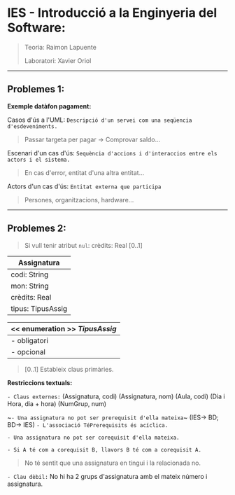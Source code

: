 # IES - Introducció a la Enginyeria del Software:

> Teoria: Raimon Lapuente
>
> Laboratori: Xavier Oriol

----
## Problemes 1:
**Exemple datàfon pagament:**

Casos d'ús a l'UML: `Descripció d'un servei com una seqüencia d'esdeveniments.`
> Passar targeta per pagar -> Comprovar saldo...

Escenari d'un cas d'ús: `Sequència d'accions i d'interaccios entre els actors i el sistema.`
> En cas d'error, entitat d'una altra entitat...

Actors d'un cas d'ús: `Entitat externa que participa`
> Persones, organitzacions, hardware...

----
## Problemes 2:

> Si vull tenir atribut `nul`: crèdits: Real [0..1]

Assignatura|
-|
codi: String |
mon: String |
crèdits: Real |
tipus: TipusAssig |

<< enumeration >> *TipusAssig*|
-|
- obligatori |
- opcional |

> [0..1] Estableix claus primàries.

**Restriccions textuals:**

`- Claus externes:`
(Assignatura, codi)
(Assignatura, nom)
(Aula, codi)
(Dia i Hora, dia + hora)
(NumGrup, num)

~`- Una assignatura no pot ser prerequisit d'ella mateixa`~ (IES-> BD; BD-> IES) `- L'associació TéPrerequisits és acíclica.`

`- Una assignatura no pot ser corequisit d'ella mateixa.`

`- Si A té com a corequisit B, llavors B té com a corequisit A.`
> No té sentit que una assignatura en tingui i la relacionada no.

`- Clau dèbil:` No hi ha 2 grups d'assignatura amb el mateix número i assignatura.
